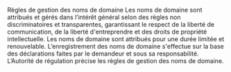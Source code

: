 Règles de gestion des noms de domaine
Les noms de domaine sont attribués et gérés dans l’intérêt général selon 	des règles non discriminatoires et transparentes, garantissant le respect de la liberté de communication, 	de la liberté d'entreprendre et des droits de propriété intellectuelle.
Les noms de domaine sont attribués pour une durée limitée et renouvelable.
L’enregistrement des noms de domaine s'effectue sur la base des déclarations faites par le demandeur et sous sa responsabilité.
L’Autorité de régulation précise les règles de gestion des noms de domaine.